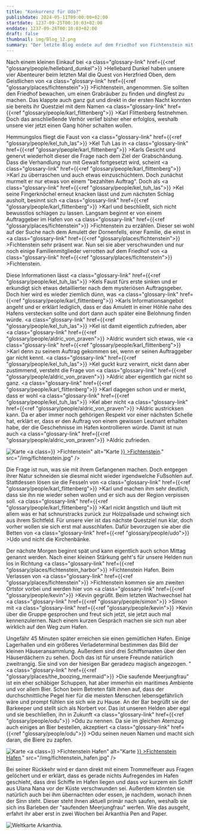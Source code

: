 ```yaml
---
title: "Konkurrenz für Udo?"
publishdate: 2024-05-11T09:00:00+02:00
startdate: 1237-09-25T00:10:03+02:00
enddate: 1237-09-26T00:10:03+02:00
draft: false
thumbnail: img/Blog_12.png
summary: "Der letzte Blog endete auf dem Friedhof von Fichtenstein mit unsere vier Helden, die gerade den Grabräuber Karl Flittenberg am verhören waren. Da dieser allerdings nicht sehr gesprächsbereit war, müssen sie sich für heute etwas einfallen lassen, um doch noch die ein oder andere Information aus Karl heraus zu kitzeln. Wie das verläuft und wieso sie das zum Hafen von Fichtenstein führen, erfahrt ihr hier:"
---
```


Nach einem kleinen Einkauf bei <a class="glossary-link" href={{<ref "glossary/people/hellebard_dunkel">}} >Hellebard Dunkel</a> haben unsere vier Abenteurer beim letzten Mal die Quest von Herzfried Oben, dem Geistlichen von <a class="glossary-link" href={{<ref "glossary/places/fichtenstein">}} >Fichtenstein</a>, angenommen. Sie sollten den Friedhof bewachen, um einen Grabräuber zu finden und dingfest zu machen. Das klappte auch ganz gut und direkt in der ersten Nacht konnten sie bereits ihr Questziel mit dem Namen <a class="glossary-link" href={{<ref "glossary/people/karl_flittenberg">}} >Karl Flittenberg</a> festnehmen. Doch das anschließende Verhör verlief bisher eher erfolglos, weshalb unsere vier jetzt einen Gang höher schalten wollen.

Hemmungslos fliegt die Faust von <a class="glossary-link" href={{<ref "glossary/people/kel_tuh_las">}} >Kel Tuh Las</a> in <a class="glossary-link" href={{<ref "glossary/people/karl_flittenberg">}} >Karls</a> Gesicht und genervt wiederholt dieser die Frage nach dem Ziel der Grabschändung. Dass die Verhandlung nun mit Gewalt fortgesetzt wird, scheint <a class="glossary-link" href={{<ref "glossary/people/karl_flittenberg">}} >Karl</a> zu überraschen und auch etwas einzuschüchtern. Doch zunächst murmelt er nur etwas von einem "bezahlten Auftrag". Doch als <a class="glossary-link" href={{<ref "glossary/people/kel_tuh_las">}} >Kel</a> seine Fingerknöchel erneut knacken lässt und zum nächsten Schlag ausholt, besinnt sich <a class="glossary-link" href={{<ref "glossary/people/karl_flittenberg">}} >Karl</a> und beschließt, sich nicht bewusstlos schlagen zu lassen. Langsam beginnt er von einem Auftraggeber im Hafen von <a class="glossary-link" href={{<ref "glossary/places/fichtenstein">}} >Fichtenstein</a> zu erzählen. Dieser sei wohl auf der Suche nach dem Amulett der Dornenfells, einer Familie, die einst in <a class="glossary-link" href={{<ref "glossary/places/fichtenstein">}} >Fichtenstein</a> sehr präsent war. Nun sei sie aber verschwunden und nur noch einige Familienmitglieder verrotten auf dem Friedhof von <a class="glossary-link" href={{<ref "glossary/places/fichtenstein">}} >Fichtenstein</a>.

Diese Informationen lässt <a class="glossary-link" href={{<ref "glossary/people/kel_tuh_las">}} >Kels</a> Faust fürs erste sinken und er erkundigt sich etwas detaillierter nach dem mysteriösen Auftragsgeber. Doch hier wird es wieder ziemlich dünn, was <a class="glossary-link" href={{<ref "glossary/people/karl_flittenberg">}} >Karls</a> Informationsangebot angeht und er erklärt lediglich, dass er das Amulett in einer Höhle nahe des Hafens verstecken sollte und dort dann auch später eine Belohnung finden würde. <a class="glossary-link" href={{<ref "glossary/people/kel_tuh_las">}} >Kel</a> ist damit eigentlich zufrieden, aber <a class="glossary-link" href={{<ref "glossary/people/aldric_von_praven">}} >Aldric</a> wundert sich etwas, wie <a class="glossary-link" href={{<ref "glossary/people/karl_flittenberg">}} >Karl</a> denn zu seinem Auftrag gekommen sei, wenn er seinen Auftraggeber gar nicht kennt. <a class="glossary-link" href={{<ref "glossary/people/kel_tuh_las">}} >Kel</a> guckt kurz verwirrt, nickt dann aber zustimmend, versteht die Frage von <a class="glossary-link" href={{<ref "glossary/people/aldric_von_praven">}} >Aldric</a> aber eigentlich gar nicht so ganz. <a class="glossary-link" href={{<ref "glossary/people/karl_flittenberg">}} >Karl</a> dagegen schon und er merkt, dass er wohl <a class="glossary-link" href={{<ref "glossary/people/kel_tuh_las">}} >Kel</a> aber nicht <a class="glossary-link" href={{<ref "glossary/people/aldric_von_praven">}} >Aldric</a> austricksen kann. Da er aber immer noch gehörigen Respekt vor einer nächsten Schelle hat, erklärt er, dass er den Auftrag von einem gewissen Leutnant erhalten habe, der die Geschehnisse im Hafen kontrollieren würde. Damit ist nun auch <a class="glossary-link" href={{<ref "glossary/people/aldric_von_praven">}} >Aldric</a> zufrieden. 

<div class="img-max center">
  <img class="img-fluid rounded" title="Karte <a class="glossary-link" href={{<ref "glossary/places/fichtenstein">}} >Fichtenstein</a>" alt="Karte <a class="glossary-link" href={{<ref "glossary/places/fichtenstein">}} >Fichtenstein</a>." src="/img/fichtenstein.jpg" />
</div>

Die Frage ist nun, was sie mit ihrem Gefangenen machen. Doch entgegen ihrer Natur schneiden sie diesmal nicht wieder irgendwelche Fußsohlen auf. Stattdessen lösen sie die Fesseln von <a class="glossary-link" href={{<ref "glossary/people/karl_flittenberg">}} >Karl</a> und machen ihm sehr deutlich, dass sie ihn nie wieder sehen wollen und er sich aus der Region verpissen soll. <a class="glossary-link" href={{<ref "glossary/people/karl_flittenberg">}} >Karl</a> nickt ängstlich und läuft mit allem was er hat schnurstracks zurück zur Holzpalisade und schwingt sich aus ihrem Sichtfeld. Für unsere vier ist das nächste Questziel nun klar, doch vorher wollen sie sich erst mal ausschlafen. Dafür bevorzugen sie aber die Betten von <a class="glossary-link" href={{<ref "glossary/people/udo">}} >Udo</a> und nicht die Kirchenbänke.

Der nächste Morgen beginnt spät und kann eigentlich auch schon Mittag genannt werden. Nach einer kleinen Stärkung geht's für unsere Helden nun los in Richtung <a class="glossary-link" href={{<ref "glossary/places/fichtenstein_harbor">}} >Fichtenstein Hafen</a>. Beim Verlassen von <a class="glossary-link" href={{<ref "glossary/places/fichtenstein">}} >Fichtenstein</a> kommen sie am zweiten Ortstor vorbei und werden hier von <a class="glossary-link" href={{<ref "glossary/people/kevin">}} >Kevin</a> gegrüßt. Beim letzten Wachwechsel hat <a class="glossary-link" href={{<ref "glossary/people/simon">}} >Simon</a> mit <a class="glossary-link" href={{<ref "glossary/people/kevin">}} >Kevin</a> über die Gruppe gesprochen und freut sich jetzt, sie jetzt auch mal kennenzulernen.  Nach einem kurzen Gespräch machen sie sich nun aber wirklich auf den Weg zum Hafen.

Ungefähr 45 Minuten später erreichen sie einen gemütlichen Hafen. Einige Lagerhallen und ein größeres Verladeterminal bestimmen das Bild der kleinen Häuseransammlung. Außerdem sind drei Schiffsmasten über den Häuserdächern zu sehen. Doch das ist für unsere Freunde natürlich zweitrangig. Sie sind von der hiesigen Bar geradezu magisch angezogen. "<a class="glossary-link" href={{<ref "glossary/places/the_boozing_mermaid">}} >Die saufende Meerjungfrau</a>" ist ein eher schäbiger Schuppen, hat aber immerhin ein maritimes Ambiente und vor allem Bier. Schon beim Betreten fällt ihnen auf, dass der durchschnittliche Pegel hier für die meisten Menschen lebensgefährlich wäre und prompt fühlen sie sich wie zu Hause. An der Bar begrüßt sie der Barkeeper und stellt sich als Norbert vor. Das ist unseren Helden aber egal und sie beschließen, ihn in Zukunft <a class="glossary-link" href={{<ref "glossary/people/odu">}} >Odu</a> zu nennen. Da sie im gleichen Atemzug auch einiges an Bier bestellen, akzeptiert <a class="glossary-link" href={{<ref "glossary/people/odu">}} >Odu</a> seinen neuen Namen und macht sich daran, die Biere zu zapfen.

<div class="img-max center">
  <img class="img-fluid rounded" title="Karte <a class="glossary-link" href={{<ref "glossary/places/fichtenstein_harbor">}} >Fichtenstein Hafen</a>" alt="Karte <a class="glossary-link" href={{<ref "glossary/places/fichtenstein_harbor">}} >Fichtenstein Hafen</a>." src="/img/fichtenstein_hafen.jpg" />
</div>

Bei seiner Rückkehr wird er dann direkt mit einem Trommelfeuer aus Fragen gelöchert und er erklärt, dass es gerade nichts Aufregendes im Hafen geschieht, dass drei Schiffe im Hafen liegen und dass vor kurzem ein Schiff aus Ulana Nana vor der Küste verschwunden sei. Außerdem könnten sie natürlich auch bei ihm übernachten oder essen, je nachdem, wonach ihnen der Sinn steht. Dieser steht ihnen aktuell primär nach saufen, weshalb sie sich ins Barleben der "saufenden Meerjungfrau" werfen. Wie das ausgeht, erfahrt ihr aber erst in zwei Wochen bei Arkanthia Pen and Paper.

<div class="img-max center">
  <img class="img-fluid" title="Weltkarte Arkanthia" alt="Weltkarte Arkanthia." src="/img/Arkanthia_Full_Map_Fichtenstein_&_Fichtenstein_Hafen.jpg" />
</div>








